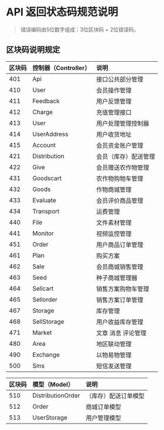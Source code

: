 # API 返回状态码规范说明

> 错误编码由5位数字组成：3位区块码 + 2位错误码。

## 区块码说明规定

|区块码|控制器（Controller）|说明|
|:----|:-----|:---|
|401|Api|接口公共部分管理|
|410|User|会员操作管理|
|411|Feedback|用户反馈管理|
|412|Charge|充值管理接口|
|413|User|用户处理管理控制器|
|414|UserAddress|用户收货地址|
|415|Account|会员资金账户管理|
|421|Distribution|会员（库存）配送管理|
|422|Give|会员赠送农作物管理|
|431|Goodscart|农作物购物车管理|
|432|Goods|作物商城管理|
|433|Evaluate|会员评价商品管理|
|434|Transport|运费管理|
|440|File|文件素材管理|
|441|Monitor|视频监控管理|
|451|Order|用户商品订单管理|
|461|Plan|购买方案|
|462|Sale|会员商城销售管理|
|463|Seed|种子商城管理器|
|464|Sellcart|销售方案购物车管理|
|465|Sellorder|销售方案订单管理|
|467|Storage|库存管理|
|468|SellStorage|用户收益库存管理|
|471|Market|文章 消息 评论管理|
|480|Area|地区联动管理|
|490|Exchange|以物易物管理|
|500|Sms|短信发送管理|

|区块码|模型（Model）|说明|
|:----|:-----|:---|
|510|DistributionOrder|（库存）配送订单模型|
|512|Order|商城订单模型|
|513|UserStorage|用户管理模型|
